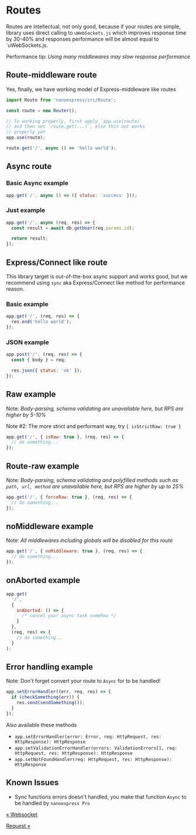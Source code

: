 # Routes

Routes are intellectual, not only good, because if your routes are simple, library uses direct calling to `uWebSockets.js` which improves response time by 30-40% and responses performance will be almost equal to `uWebSockets.js.

Performance tip: _Using many middlewares may slow response performance_

## Route-middleware route

Yes, finally, we have working model of Express-middleware like routes

```js
import Route from 'nanoexpress/src/Route';

const route = new Router();

// To working properly, first apply `app.use(route)`
// and then set `route.get(...)`, else this not works
// properly yet
app.use(route);

route.get('/', async () => 'hello world');
```

## Async route

### Basic Async example

```js
app.get('/', async () => ({ status: 'success' }));
```

### Just example

```js
app.get('/', async (req, res) => {
  const result = await db.getUser(req.params.id);

  return result;
});
```

## Express/Connect like route

This library target is out-of-the-box async support and works good, but we recommend using `sync` aka Express/Connect like method for performance reason.

### Basic example

```js
app.get('/', (req, res) => {
  res.end('hello world');
});
```

### JSON example

```js
app.post('/', (req, res) => {
  const { body } = req;

  res.json({ status: 'ok' });
});
```

## Raw example

Note: _Body-parsing, schema validating are unavailable here, but RPS are higher by 5-10%_

Note #2: The more strict and performant way, try `{ isStrictRaw: true }`

```js
app.get('/', { isRaw: true }, (req, res) => {
  // do something...
});
```

## Route-raw example

Note: _Body-parsing, schema validating and polyfilled methods such as `path, url, method` are unavailable here, but RPS are higher by up to 25%_

```js
app.get('/', { forceRaw: true }, (req, res) => {
  // do something...
});
```

## noMiddleware example

Note: _All middlewares including globals will be disabled for this route_

```js
app.get('/', { noMiddleware: true }, (req, res) => {
  // do something...
});
```

## onAborted example

```js
app.get(
  '/',
  {
    onAborted: () => {
      /* cancel your async task somehow */
    }
  },
  (req, res) => {
    // do something...
  }
);
```

## Error handling example

Note: Don't forget convert your route to `Async` for to be handled!

```js
app.setErrorHandler((err, req, res) => {
  if (checkSomething(err)) {
    res.send(sendSomething());
  }
});
```

Also available these methods

- `app.setErrorHandler(error: Error, req: HttpRequest, res: HttpResponse): HttpResponse`
- `app.setValidationErrorHandler(errors: ValidationErrors[], req: HttpRequest, res: HttpResponse): HttpResponse`
- `app.setNotFoundHandler(req: HttpRequest, res: HttpResponse): HttpResponse`

## Known Issues

- Sync functions errors doesn't handled, you make that function `Async` to be handled by `nanoexpress Pro`

[&laquo; Websocket](./websocket.md)

[Request &raquo;](./request.md)
